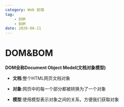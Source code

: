 ```yaml
---
category: Web 前端
tag:
    - DOM
    - BOM
date: 2020-06-11
---
```


# DOM&BOM

**DOM全称Document Object Model(文档对象模型)**

- **文档**:整个HTML网页文档对象

- **对象**:网页中的每一个部分都被转换为了一个对象

- **模型**:使用模型表示对象之间的关系，方便我们获取对象
